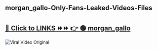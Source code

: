 
 ## morgan_gallo-Only-Fans-Leaked-Videos-Files

# <h2><a href="https://mediaupload.pro?morgan_gallo">🔗 Click to LINKS ⏩⏩ 👉 🟢 morgan_gallo </a></h2>

<a href="https://mediaupload.pro?morgan_gallo" rel="nofollow" data-target="animated-image.originalLink"><img src="https://i.ibb.co.com/xMMVF88/686577567.gif" alt="Viral Video Original" style="max-width: 100%; display: inline-block;" data-target="animated-image.originalImage"></a>